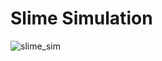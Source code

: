 # Slime Simulation
![slime_sim](https://user-images.githubusercontent.com/56453977/209243936-14995a89-4f82-4369-b859-c52b235772d8.gif)
